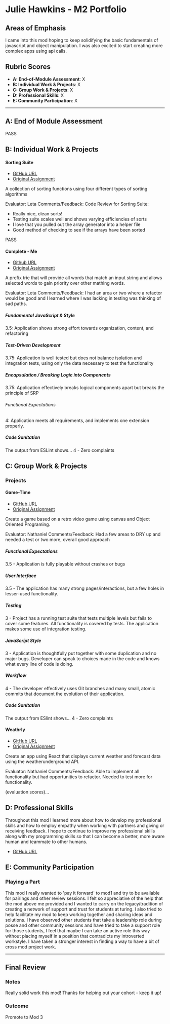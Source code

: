 # Julie Hawkins - M2 Portfolio

## Areas of Emphasis

I came into this mod hoping to keep solidifying the basic fundamentals of javascript and object manipulation. I was also excited to start creating more complex apps using api calls.

## Rubric Scores

* **A: End-of-Module Assessment**: X
* **B: Individual Work & Projects**: X
* **C: Group Work & Projects**: X
* **D: Professional Skills**: X
* **E: Community Participation**: X

-----------------------

## A: End of Module Assessment

PASS


## B: Individual Work & Projects

#### Sorting Suite

* [GitHub URL](https://github.com/julieahawkins/sorting-suite)
* [Original Assignment](http://frontend.turing.io/projects/sorting-suite.html)

A collection of sorting functions using four different types of sorting algorithms

Evaluator: Leta
Comments/Feedback: Code Review for Sorting Suite:
- Really nice, clean sorts! 
- Testing suite scales well and shows varying efficiencies of sorts
- I love that you pulled out the array generator into a helper file
- Good method of checking to see if the arrays have been sorted

PASS

#### Complete - Me

* [Github URL](https://github.com/julieahawkins/complete-me)
* [Original Assignment](http://frontend.turing.io/projects/complete-me.html)

A prefix trie that will provide all words that match an input string and allows selected words to gain priority over other mathing words.

Evaluator: Leta
Comments/Feedback: I had an area or two where a refactor would be good and I learned where I was lacking in testing was thinking of sad paths.

##### Fundamental JavaScript & Style
3.5: Application shows strong effort towards organization, content, and refactoring

##### Test-Driven Development
3.75: Application is well tested but does not balance isolation and integration tests, using only the data necessary to test the functionality

##### Encapsulation / Breaking Logic into Components
3.75: Application effectively breaks logical components apart but breaks the principle of SRP

###### Functional Expectations
4: Application meets all requirements, and implements one extension properly.

##### Code Sanitation
The output from ESLint shows…
4 - Zero complaints


## C: Group Work & Projects

### Projects

#### Game-Time

* [GitHub URL](https://github.com/julieahawkins/game-time)
* [Original Assignment](http://frontend.turing.io/projects/game-time.html)

Create a game based on a retro video game using canvas and Object Oriented Programing.

Evaluator: Nathaniel
Comments/Feedback: Had a few areas to DRY up and needed a test or two more, overall good approach

##### Functional Expectations
3.5 - Application is fully playable without crashes or bugs

##### User Interface
3.5 - The application has many strong pages/interactions, but a few holes in lesser-used functionality.

##### Testing
3 - Project has a running test suite that tests multiple levels but fails to cover some features. All functionality is covered by tests. The application makes some use of integration testing.

##### JavaScript Style
3 - Application is thoughtfully put together with some duplication and no major bugs. Developer can speak to choices made in the code and knows what every line of code is doing.

##### Workflow
4 - The developer effectively uses Git branches and many small, atomic commits that document the evolution of their application.

##### Code Sanitation
The output from ESlint shows…
4 - Zero complaints


#### Weathrly

* [GitHub URL](https://github.com/Jessewood/weathrly)
* [Original Assignment](http://frontend.turing.io/projects/weathrly.html)

Create an app using React that displays current weather and forecast data using the weatherunderground API.

Evaluator: Nathaniel
Comments/Feedback: Able to implement all functionality but had opportunities to refactor. Needed to test more for functionality. 

(evaluation scores)...


## D: Professional Skills

Throughout this mod I learned more about how to develop my professional skills and how to employ empathy when working with partners and giving or receiving feedback. I hope to continue to improve my professional skills along with my programming skills so that I can become a better, more aware human and teammate to other humans.
* [GitHub URL](https://github.com/turingschool/career-development-curriculum/blob/master/deliverable_submissions/1708-f/julie_hawkins.md)

## E: Community Participation

### Playing a Part

This mod I really wanted to 'pay it forward' to mod1 and try to be available for pairings and other review sessions. I felt so appreciative of the help that the mod above me provided and I wanted to carry on the legacy/tradition of creating a network of support and trust for students at turing. I also tried to help facilitate my mod to keep working together and sharing ideas and solutions. I have observed other students that take a leadership role during posse and other community sessions and have tried to take a support role for those students, I feel that maybe I can take an active role this way without placing myself in a position that contradicts my introverted workstyle. I have taken a stronger interest in finding a way to have a bit of cross mod project work.

------------------

## Final Review

### Notes

Really solid work this mod! Thanks for helping out your cohort - keep it up!

### Outcome

Promote to Mod 3
